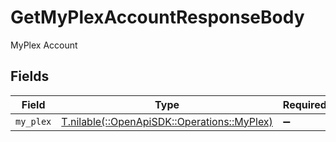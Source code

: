 # GetMyPlexAccountResponseBody

MyPlex Account


## Fields

| Field                                                                            | Type                                                                             | Required                                                                         | Description                                                                      |
| -------------------------------------------------------------------------------- | -------------------------------------------------------------------------------- | -------------------------------------------------------------------------------- | -------------------------------------------------------------------------------- |
| `my_plex`                                                                        | [T.nilable(::OpenApiSDK::Operations::MyPlex)](../../models/operations/myplex.md) | :heavy_minus_sign:                                                               | N/A                                                                              |